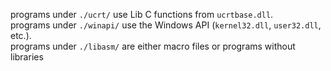 programs under `./ucrt/` use Lib C functions from `ucrtbase.dll`.<br>
programs under `./winapi/` use the Windows API (`kernel32.dll`, `user32.dll`, etc.).<br>
programs under `./libasm/` are either macro files or programs without libraries
